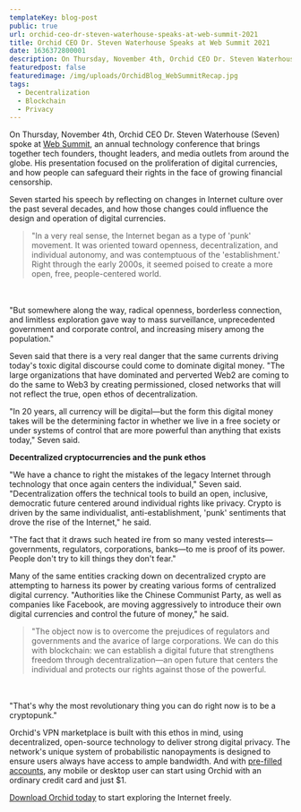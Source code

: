 ```yaml
---
templateKey: blog-post
public: true
url: orchid-ceo-dr-steven-waterhouse-speaks-at-web-summit-2021
title: Orchid CEO Dr. Steven Waterhouse Speaks at Web Summit 2021
date: 1636372800001
description: On Thursday, November 4th, Orchid CEO Dr. Steven Waterhouse (Seven) spoke at Web Summit, an annual technology conference that brings together tech founders, thought leaders, and media outlets from around the globe. His presentation focused on the proliferation of digital currencies, and how people can safeguard their rights in the face of growing financial censorship.
featuredpost: false
featuredimage: /img/uploads/OrchidBlog_WebSummitRecap.jpg
tags:
  - Decentralization
  - Blockchain
  - Privacy
---
```

On Thursday, November 4th, Orchid CEO Dr. Steven Waterhouse (Seven) spoke at [Web Summit](https://websummit.com/speakers), an annual technology conference that brings together tech founders, thought leaders, and media outlets from around the globe. His presentation focused on the proliferation of digital currencies, and how people can safeguard their rights in the face of growing financial censorship.

Seven started his speech by reflecting on changes in Internet culture over the past several decades, and how those changes could influence the design and operation of digital currencies.

> "In a very real sense, the Internet began as a type of 'punk' movement. It was oriented toward openness, decentralization, and individual autonomy, and was contemptuous of the 'establishment.' Right through the early 2000s, it seemed poised to create a more open, free, people-centered world.
  <br />
  <br />
  "But somewhere along the way, radical openness, borderless connection, and limitless exploration gave way to mass surveillance, unprecedented government and corporate control, and increasing misery among the population."

Seven said that there is a very real danger that the same currents driving today's toxic digital discourse could come to dominate digital money. "The large organizations that have dominated and perverted Web2 are coming to do the same to Web3 by creating permissioned, closed networks that will not reflect the true, open ethos of decentralization.

"In 20 years, all currency will be digital—but the form this digital money takes will be the determining factor in whether we live in a free society or under systems of control that are more powerful than anything that exists today," Seven said.

**Decentralized cryptocurrencies and the punk ethos**

"We have a chance to right the mistakes of the legacy Internet through technology that once again centers the individual," Seven said. "Decentralization offers the technical tools to build an open, inclusive, democratic future centered around individual rights like privacy. ​​Crypto is driven by the same individualist, anti-establishment, 'punk' sentiments that drove the rise of the Internet," he said.

"The fact that it draws such heated ire from so many vested interests—governments, regulators, corporations, banks—to me is proof of its power. People don't try to kill things they don't fear."

Many of the same entities cracking down on decentralized crypto are attempting to harness its power by creating various forms of centralized digital currency. "Authorities like the Chinese Communist Party, as well as companies like Facebook, are moving aggressively to introduce their own digital currencies and control the future of money," he said.

> "The object now is to overcome the prejudices of regulators and governments and the avarice of large corporations. We can do this with blockchain: we can establish a digital future that strengthens freedom through decentralization—an open future that centers the individual and protects our rights against those of the powerful.
  <br />
  <br />
  "That's why the most revolutionary thing you can do right now is to be a cryptopunk."

Orchid's VPN marketplace is built with this ethos in mind, using decentralized, open-source technology to deliver strong digital privacy. The network's unique system of probabilistic nanopayments is designed to ensure users always have access to ample bandwidth. And with [pre-filled accounts](https://docs.orchid.com/en/v0.9.23/accounts/), any mobile or desktop user can start using Orchid with an ordinary credit card and just $1.

[Download Orchid today](https://www.orchid.com/download) to start exploring the Internet freely.